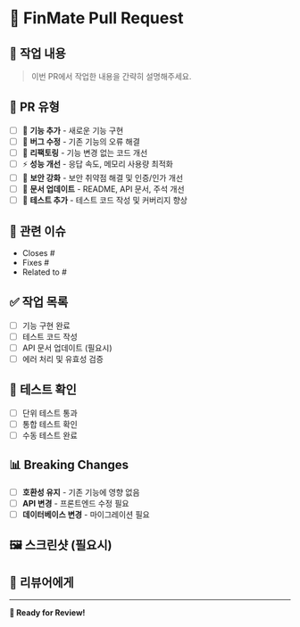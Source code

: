 # 🏦 FinMate Pull Request

## 📝 작업 내용

> 이번 PR에서 작업한 내용을 간략히 설명해주세요.

## 🎯 PR 유형

- [ ] 🚀 **기능 추가** - 새로운 기능 구현
- [ ] 🐛 **버그 수정** - 기존 기능의 오류 해결
- [ ] 🔧 **리팩토링** - 기능 변경 없는 코드 개선
- [ ] ⚡ **성능 개선** - 응답 속도, 메모리 사용량 최적화
- [ ] 🔐 **보안 강화** - 보안 취약점 해결 및 인증/인가 개선
- [ ] 📖 **문서 업데이트** - README, API 문서, 주석 개선
- [ ] 🧪 **테스트 추가** - 테스트 코드 작성 및 커버리지 향상

## 🔗 관련 이슈

- Closes #
- Fixes #
- Related to #

## ✅ 작업 목록

- [ ] 기능 구현 완료
- [ ] 테스트 코드 작성
- [ ] API 문서 업데이트 (필요시)
- [ ] 에러 처리 및 유효성 검증

## 🧪 테스트 확인

- [ ] 단위 테스트 통과
- [ ] 통합 테스트 확인
- [ ] 수동 테스트 완료

## 📊 Breaking Changes

- [ ] **호환성 유지** - 기존 기능에 영향 없음
- [ ] **API 변경** - 프론트엔드 수정 필요
- [ ] **데이터베이스 변경** - 마이그레이션 필요

## 🖼️ 스크린샷 (필요시)

<!-- UI 변경사항이 있다면 첨부해주세요 -->

## 💬 리뷰어에게

<!-- 특별히 확인해야 할 부분이나 논의하고 싶은 내용을 적어주세요 -->

---

**🌟 Ready for Review!**